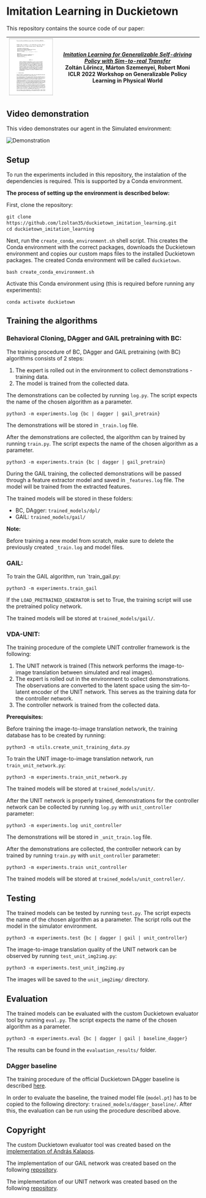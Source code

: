 # Imitation Learning in Duckietown

This repository contains the source code of our paper:

| <a href="https://openreview.net/forum?id=rE3OCN6Vk-c"><img src="media/paper_preview_image.jpg" width="200"/></a> | [*Imitation Learning for Generalizable Self-driving Policy with Sim-to-real Transfer*](https://arxiv.org/abs/2206.10797) <br/>Zoltán Lőrincz, Márton Szemenyei, Robert Moni <br/>ICLR 2022 Workshop on Generalizable Policy Learning in Physical World|
| ------ | ------ |


## Video demonstration
This video demonstrates our agent in the Simulated environment:

![Demonstration](media/imitation_learning.gif)  

## Setup

To run the experiments included in this repository, the instalation of the dependencies is required. 
This is supported by a Conda environment. 

**The process of setting up the environment is described below:**

First, clone the repository:
```
git clone https://github.com/lzoltan35/duckietown_imitation_learning.git
cd duckietown_imitation_learning
```

Next, run the `create_conda_environment.sh` shell script. This creates the Conda environment with the correct packages, downloads the Duckietown environment and copies our custom maps files to the installed Duckietown packages. The created Conda environment will be called `duckietown`.

```
bash create_conda_environment.sh
```

Activate this Conda environment using (this is required before running any experiments):
```
conda activate duckietown
```

## Training the algorithms

### **Behavioral Cloning, DAgger and GAIL pretraining with BC:**

The training procedure of BC, DAgger and GAIL pretraining (with BC) algorithms consists of 2 steps:
1. The expert is rolled out in the environment to collect demonstrations - training data.
2. The model is trained from the collected data.

The demonstrations can be collected by running `log.py`. 
The script expects the name of the chosen algorithm as a parameter.

```
python3 -m experiments.log {bc | dagger | gail_pretrain}
```
The demonstrations will be stored in `_train.log` file.


After the demonstrations are collected, the algorithm can by trained by running `train.py`. 
The script expects the name of the chosen algorithm as a parameter.

```
python3 -m experiments.train {bc | dagger | gail_pretrain}
```
During the GAIL training, the collected demonstrations will be passed through a feature extractor model and saved in `_features.log` file.
The model will be trained from the extracted features.

The trained models will be stored in these folders:
- BC, DAgger: `trained_models/dpl/`
- GAIL: `trained_models/gail/`


**Note:** 

Before training a new model from scratch, make sure to delete the previously created `_train.log` and model files.
<br>

### **GAIL:**

To train the GAIL algorithm, run `train_gail.py:
```
python3 -m experiments.train_gail
```
If the `LOAD_PRETRAINED_GENERATOR` is set to True, the training script will use the pretrained policy network.

The trained models will be stored at `trained_models/gail/`.
<br>

### **VDA-UNIT:**

The training procedure of the complete UNIT controller framework is the following:

1. The UNIT network is trained (This network performs the image-to-image translation between simulated and real images).
2. The expert is rolled out in the environment to collect demonstrations. The observations are converted to the latent space using the sim-to-latent encoder of the UNIT network. This serves as the training data for the controller network.
3. The controller network is trained from the collected data.

**Prerequisites:**

Before training the image-to-image translation network, the training database has to be created by running:
```
python3 -m utils.create_unit_training_data.py
```

To train the UNIT image-to-image translation network, run `train_unit_network.py`:
```
python3 -m experiments.train_unit_network.py
```

The trained models will be stored at `trained_models/unit/`.

After the UNIT network is properly trained, demonstrations for the controller network can be collected by running `log.py` with `unit_controller` parameter:
```
python3 -m experiments.log unit_controller
```

The demonstrations will be stored in `_unit_train.log` file.

After the demonstrations are collected, the controller network can by trained by running `train.py` with `unit_controller` parameter:

```
python3 -m experiments.train unit_controller
```
The trained models will be stored at `trained_models/unit_controller/`.

## Testing

The trained models can be tested by running `test.py`. The script expects the name of the chosen algorithm as a parameter.
The script rolls out the model in the simulator environment.

```
python3 -m experiments.test {bc | dagger | gail | unit_controller}
```

The image-to-image translation quality of the UNIT network can be observed by running `test_unit_img2img.py`:
```
python3 -m experiments.test_unit_img2img.py
```
The images will be saved to the `unit_img2img/` directory.

## Evaluation

The trained models can be evaluated with the custom Duckietown evaluator tool by running `eval.py`.
The script expects the name of the chosen algorithm as a parameter.

```
python3 -m experiments.eval {bc | dagger | gail | baseline_dagger}
```
The results can be found in the `evaluation_results/` folder.

### DAgger baseline

The training procedure of the official Duckietown DAgger baseline is described <a href="https://github.com/duckietown/gym-duckietown/tree/daffy/learning/imitation/iil-dagger">here</a>.

	
In order to evaluate the baseline, the trained model file (`model.pt`) has to be copied to the following directory: `trained_models/dagger_baseline/`.
After this, the evaluation can be run using the procedure described above.


## Copyright
The custom Duckietown evaluator tool was created based on the <a href="https://github.com/kaland313/Duckietown-RL/blob/master/duckietown_utils/duckietown_world_evaluator.py">implementation of András Kalapos</a>.

The implementation of our GAIL network was created based on the following <a href="https://github.com/Khrylx/PyTorch-RL">repository</a>.

The implementation of our UNIT network was created based on the following <a href="https://github.com/eriklindernoren/PyTorch-GAN#unit">repository</a>.

